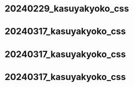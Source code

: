 # 20240229_kasuyakyoko_css
# 20240317_kasuyakyoko_css
# 20240317_kasuyakyoko_css
# 20240317_kasuyakyoko_css
